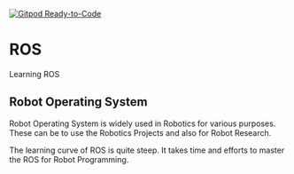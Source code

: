 [![Gitpod Ready-to-Code](https://img.shields.io/badge/Gitpod-Ready--to--Code-blue?logo=gitpod)](https://gitpod.io/#https://github.com/sachinkum0009/ROS) 

# ROS
Learning ROS

## Robot Operating System
Robot Operating System is widely used in Robotics for various purposes. These can be to use the Robotics Projects and also for Robot Research.

The learning curve of ROS is quite steep. It takes time and efforts to master the ROS for Robot Programming.



